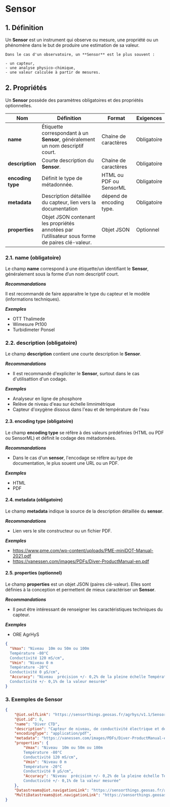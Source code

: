 # **Sensor**

## **1. Définition**

Un **Sensor** est un instrument qui observe ou mesure, une propriété ou un phénomène dans le but de produire une estimation de sa valeur.

```{tip}
Dans le cas d'un observatoire, un **Sensor** est le plus souvent :

- un capteur,
- une analyse physico-chimique,
- une valeur calculée à partir de mesures.
```

## **2. Propriétés**

Un **Sensor** possède des paramètres obligatoires et des propriétés optionnelles.

| Nom               | Définition                                                                                      | Format                   | Exigences   |
| ----------------- | ----------------------------------------------------------------------------------------------- | ------------------------ | ----------- |
| **name**          | Étiquette correspondant à un **Sensor**, généralement un nom descriptif court.                  | Chaine de caractères     | Obligatoire |
| **description**   | Courte description du **Sensor**.                                                               | Chaine de caractères     | Obligatoire |
| **encoding type** | Définit le type de métadonnée.                                                                  | HTML ou PDF ou SensorML  | Obligatoire |
| **metadata**      | Description détaillée du capteur, lien vers la documentation                                    | dépend de encoding type. | Obligatoire |
| **properties**    | Objet JSON contenant les propriétés annotées par l’utilisateur sous forme de paires clé-valeur. | Objet JSON               | Optionnel   |

### **2.1. name** (obligatoire)

Le champ **name** correspond à une étiquette/un identifiant le **Sensor**, généralement sous la forme d’un nom descriptif court.

**_Recommandations_**

Il est recommandé de faire apparaitre le type du capteur et le modèle (informations techniques).

**_Exemples_**

- OTT Thalimede
- Wimesure Pt100
- Turbidimeter Ponsel

### **2.2. description** (obligatoire)

Le champ **description** contient une courte description le **Sensor**.

**_Recommandations_**

- Il est recommandé d'expliciter le **Sensor**, surtout dans le cas d'utilisattion d'un codage.

**_Exemples_**

- Analyseur en ligne de phosphore
- Relève de niveau d'eau sur échelle limnimétrique
- Capteur d'oxygène dissous dans l'eau et de température de l'eau

#### **2.3. encoding type** (obligatoire)

Le champ **encoding type** se réfère à des valeurs prédéfinies (HTML ou PDF ou SensorML) et définit le codage des métadonnées.

**_Recommandations_**

- Dans le cas d'un **sensor**, l'encodage se réfère au type de documentation, le plus souent une URL ou un PDF.

**_Exemples_**

- HTML
- PDF

#### **2.4. metadata** (obligatoire)

Le champ **metadata** indique la source de la description détaillée du **sensor**.

**_Recommandations_**

- Lien vers le site constructeur ou un fichier PDF.

**_Exemples_**

- https://www.pme.com/wp-content/uploads/PME-miniDOT-Manual-2021.pdf
- https://vanessen.com/images/PDFs/Diver-ProductManual-en.pdf

#### **2.5. properties** (optionnel)

Le champ **properties** est un objet JSON (paires clé-valeur). Elles sont définies à la conception et permettent de mieux caractériser un **Sensor**.

**_Recommandations_**

- Il peut être intéressant de renseigner les caractéristiques techniques du capteur.

**_Exemples_**

- ORE AgrHyS

```json
{
  "Vmax": "Niveau  10m ou 50m ou 100m
  Température -80°C
  Conductivité 120 mS/cm",
  "Vmin": "Niveau 0 m
  Température -20°C
  Conductivité 0 µS/cm",
  "Accuracy": "Niveau  précision +/- 0,2% de la pleine échelle Température précision +/- 0,2°C
  Conductivité +/- 0,1% de la valeur mesurée"
}
```

### **3. Exemples de Sensor**

```json
{
    "@iot.selfLink": "https://sensorthings.geosas.fr/agrhys/v1.1/Sensors(8)",
    "@iot.id": 8,
    "name": "Diver CTD",
    "description": "Capteur de niveau, de conductivité électrique et de témpérature de l'eau",
    "encodingType": "application/pdf",
    "metadata": "https://vanessen.com/images/PDFs/Diver-ProductManual-en.pdf",
    "properties": {
        "Vmax": "Niveau  10m ou 50m ou 100m
        Température -80°C
        Conductivité 120 mS/cm",
        "Vmin": "Niveau 0 m
        Température -20°C
        Conductivité 0 µS/cm",
        "Accuracy": "Niveau  précision +/- 0,2% de la pleine échelle Température précision +/- 0,2°C
        Conductivité +/- 0,1% de la valeur mesurée"
    },
    "Datastreams@iot.navigationLink": "https://sensorthings.geosas.fr/agrhys/v1.1/Sensors(8)/Datastreams",
    "MultiDatastreams@iot.navigationLink": "https://sensorthings.geosas.fr/agrhys/v1.1/Sensors(8)/MultiDatastreams"
}

```
